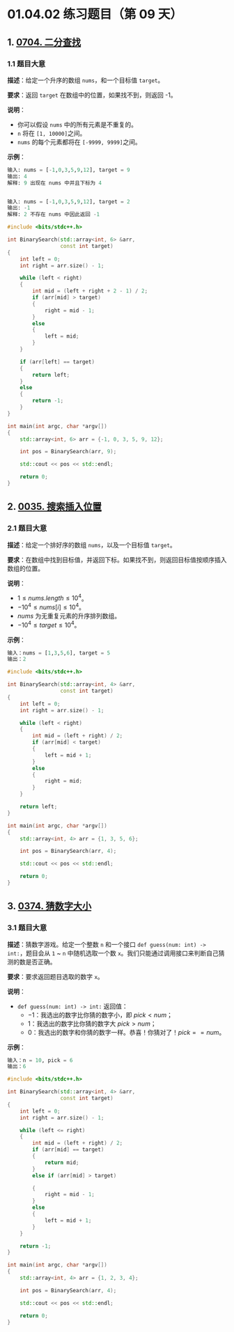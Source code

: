 # 01.04.02 练习题目（第 09 天）

## 1. [0704. 二分查找](https://leetcode.cn/problems/binary-search/)

### 1.1 题目大意

**描述**：给定一个升序的数组 `nums`，和一个目标值 `target`。

**要求**：返回 `target` 在数组中的位置，如果找不到，则返回 -1。

**说明**：

- 你可以假设 `nums` 中的所有元素是不重复的。
- `n` 将在 `[1, 10000]`之间。
- `nums` 的每个元素都将在 `[-9999, 9999]`之间。

**示例**：

```Python
输入: nums = [-1,0,3,5,9,12], target = 9
输出: 4
解释: 9 出现在 nums 中并且下标为 4


输入: nums = [-1,0,3,5,9,12], target = 2
输出: -1
解释: 2 不存在 nums 中因此返回 -1
```

```C++
#include <bits/stdc++.h>

int BinarySearch(std::array<int, 6> &arr,
                 const int target)
{
    int left = 0;
    int right = arr.size() - 1;

    while (left < right)
    {
        int mid = (left + right + 2 - 1) / 2;
        if (arr[mid] > target)
        {
            right = mid - 1;
        }
        else
        {
            left = mid;
        }
    }

    if (arr[left] == target)
    {
        return left;
    }
    else
    {
        return -1;
    }
}

int main(int argc, char *argv[])
{
    std::array<int, 6> arr = {-1, 0, 3, 5, 9, 12};

    int pos = BinarySearch(arr, 9);

    std::cout << pos << std::endl;

    return 0;
}
```

## 2. [0035. 搜索插入位置](https://leetcode.cn/problems/search-insert-position/)

### 2.1 题目大意

**描述**：给定一个排好序的数组 `nums`，以及一个目标值 `target`。

**要求**：在数组中找到目标值，并返回下标。如果找不到，则返回目标值按顺序插入数组的位置。

**说明**：

- $1 \le nums.length \le 10^4$。
- $-10^4 \le nums[i] \le 10^4$。
- $nums$ 为无重复元素的升序排列数组。
- $-10^4 \le target \le 10^4$。

**示例**：

```Python
输入：nums = [1,3,5,6], target = 5
输出：2
```

```C++
#include <bits/stdc++.h>

int BinarySearch(std::array<int, 4> &arr,
                 const int target)
{
    int left = 0;
    int right = arr.size() - 1;

    while (left < right)
    {
        int mid = (left + right) / 2;
        if (arr[mid] < target)
        {
            left = mid + 1;
        }
        else
        {
            right = mid;
        }
    }

    return left;
}

int main(int argc, char *argv[])
{
    std::array<int, 4> arr = {1, 3, 5, 6};

    int pos = BinarySearch(arr, 4);

    std::cout << pos << std::endl;

    return 0;
}
```

## 3. [0374. 猜数字大小](https://leetcode.cn/problems/guess-number-higher-or-lower/)

### 3.1 题目大意

**描述**：猜数字游戏。给定一个整数 `n` 和一个接口 `def guess(num: int) -> int:`，题目会从 `1` ~ `n` 中随机选取一个数 `x`。我们只能通过调用接口来判断自己猜测的数是否正确。

**要求**：要求返回题目选取的数字 `x`。

**说明**：

- `def guess(num: int) -> int:` 返回值：
  - $-1$：我选出的数字比你猜的数字小，即 $pick < num$；
  - $1$：我选出的数字比你猜的数字大 $pick > num$；
  - $0$：我选出的数字和你猜的数字一样。恭喜！你猜对了！$pick == num$。

**示例**：

```Python
输入：n = 10, pick = 6
输出：6
```

```C++
#include <bits/stdc++.h>

int BinarySearch(std::array<int, 4> &arr,
                 const int target)
{
    int left = 0;
    int right = arr.size() - 1;

    while (left <= right)
    {
        int mid = (left + right) / 2;
        if (arr[mid] == target)
        {
            return mid;
        }
        else if (arr[mid] > target)

        {
            right = mid - 1;
        }
        else
        {
            left = mid + 1;
        }
    }

    return -1;
}

int main(int argc, char *argv[])
{
    std::array<int, 4> arr = {1, 2, 3, 4};

    int pos = BinarySearch(arr, 4);

    std::cout << pos << std::endl;

    return 0;
}
```
